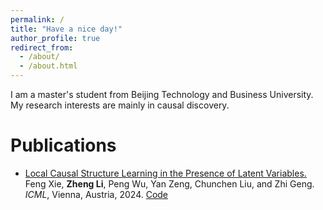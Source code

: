 ```yaml
---
permalink: /
title: "Have a nice day!"
author_profile: true
redirect_from: 
  - /about/
  - /about.html
---
```


I am a master's student from Beijing Technology and Business University.
My research interests are mainly in causal discovery.

# Publications
* [Local Causal Structure Learning in the Presence of Latent Variables.](https://arxiv.org/pdf/2405.16225v1)
  Feng Xie, **Zheng Li**, Peng Wu, Yan Zeng, Chunchen Liu, and Zhi Geng.  
  *ICML*, Vienna, Austria, 2024.   [Code](https://github.com/zhengli0060/MMB-by-MMB)
